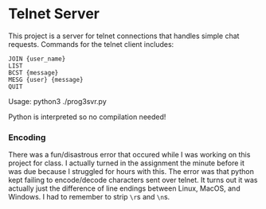 # Telnet Server
This project is a server for telnet connections that handles simple chat requests.
Commands for the telnet client includes:
```
JOIN {user_name}
LIST
BCST {message}
MESG {user} {message}
QUIT
```

Usage:
python3 ./prog3svr.py <port>

Python is interpreted so no compilation needed!

### Encoding
There was a fun/disastrous error that occured while I was working on this project for class. I actually turned in the assignment the minute before it was due because I struggled for hours with this. The error was that python kept failing to encode/decode characters sent over telnet. It turns out it was actually just the difference of line endings between Linux, MacOS, and Windows. I had to remember to strip `\r`s and `\n`s.